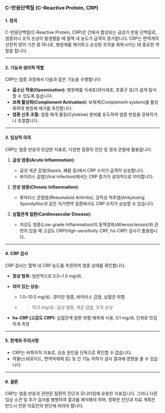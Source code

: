 ### C-반응단백질 (C-Reactive Protein, CRP)

#### 1. 정의

C-반응단백질(C-Reactive Protein, CRP)은 간에서 합성되는 급성기 반응 단백질로, 염증이나 조직 손상이 발생했을 때 혈액 내 농도가 급격히 증가합니다. CRP는 면역계의 선천적 방어 기전 중 하나로, 병원체를 제거하고 손상된 조직을 회복시키는 데 중요한 역할을 합니다.

---

#### 2. 기능과 생리적 역할

CRP는 염증 과정에서 다음과 같은 기능을 수행합니다:

- **옵소닌 작용(Opsonization):** 병원체를 식세포(대식세포, 호중구 등)가 쉽게 탐식할 수 있도록 돕습니다.
- **보체 활성화(Complement Activation):** 보체계(Complement system)를 활성화하여 병원체 제거를 촉진합니다.
- **염증 신호 조절:** 염증 매개 물질(Cytokine) 분비를 유도하여 염증 반응을 강화하거나 조절합니다.

---

#### 3. 임상적 의의

CRP는 염증 반응의 민감한 지표로, 다양한 질환의 진단 및 경과 관찰에 활용됩니다.

1. **급성 염증(Acute Inflammation):**
    
    - 급성 세균 감염(Sepsis, 폐렴 등)에서 CRP 수치가 급격히 상승합니다.
    - 바이러스 감염(Viral Infection)에서는 CRP 증가가 상대적으로 미미합니다.
2. **만성 염증(Chronic Inflammation):**
    
    - 류마티스 관절염(Rheumatoid Arthritis), 강직성 척추염(Ankylosing Spondylitis)과 같은 자가면역 질환에서도 CRP 수치가 상승할 수 있습니다.
3. **심혈관계 질환(Cardiovascular Disease):**
    
    - 저강도 염증(Low-grade Inflammation)이 동맥경화(Atherosclerosis)와 관련이 있을 때 고감도 CRP(High-sensitivity CRP, hs-CRP) 검사가 활용됩니다.

---

#### 4. CRP 검사

CRP 검사는 혈액 내 CRP 농도를 측정하여 염증 상태를 확인합니다.

- **정상 범위:** 일반적으로 0.0~1.0 mg/dL
- **의미 있는 상승:**
    - 1.0~10.0 mg/dL: 경미한 염증, 바이러스 감염, 심혈관 위험
    - > 10.0 mg/dL: 급성 염증, 세균 감염, 조직 손상
        
- **hs-CRP (고감도 CRP):** 심혈관계 질환 위험 예측에 사용, 0.1 mg/dL 단위로 민감하게 측정

---

#### 5. 한계와 주의사항

- CRP는 비특이적 지표로, 상승 원인을 단독으로 확인할 수 없습니다.
- 약물(스테로이드, 면역억제제 등) 및 간 기능 저하가 검사 결과에 영향을 줄 수 있습니다.

---

#### 6. 결론

CRP는 염증 반응과 관련된 질환의 진단과 모니터링에 유용한 지표입니다. 그러나 다른 임상 소견 및 추가 검사를 병행하여 결과를 해석해야 하며, 정확한 진단과 치료 계획은 반드시 전문 의료진의 판단에 따라야 합니다.